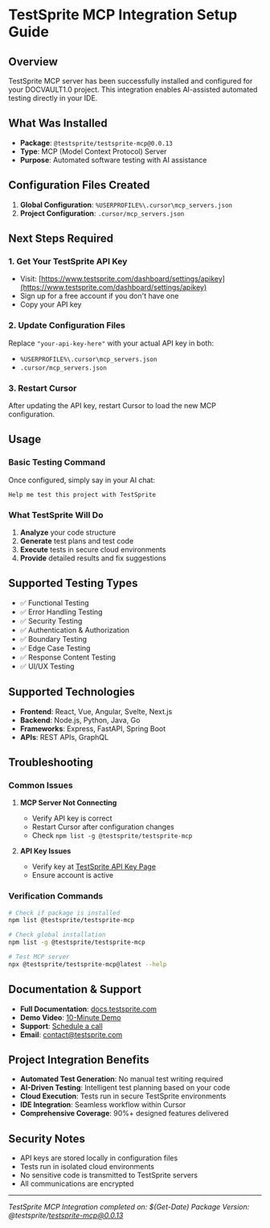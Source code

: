 # TestSprite MCP Integration Setup Guide

## Overview
TestSprite MCP server has been successfully installed and configured for your DOCVAULT1.0 project. This integration enables AI-assisted automated testing directly in your IDE.

## What Was Installed
- **Package**: `@testsprite/testsprite-mcp@0.0.13`
- **Type**: MCP (Model Context Protocol) Server
- **Purpose**: Automated software testing with AI assistance

## Configuration Files Created
1. **Global Configuration**: `%USERPROFILE%\.cursor\mcp_servers.json`
2. **Project Configuration**: `.cursor/mcp_servers.json`

## Next Steps Required

### 1. Get Your TestSprite API Key
- Visit: [https://www.testsprite.com/dashboard/settings/apikey](https://www.testsprite.com/dashboard/settings/apikey)
- Sign up for a free account if you don't have one
- Copy your API key

### 2. Update Configuration Files
Replace `"your-api-key-here"` with your actual API key in both:
- `%USERPROFILE%\.cursor\mcp_servers.json`
- `.cursor/mcp_servers.json`

### 3. Restart Cursor
After updating the API key, restart Cursor to load the new MCP configuration.

## Usage

### Basic Testing Command
Once configured, simply say in your AI chat:
```
Help me test this project with TestSprite
```

### What TestSprite Will Do
1. **Analyze** your code structure
2. **Generate** test plans and test code
3. **Execute** tests in secure cloud environments
4. **Provide** detailed results and fix suggestions

## Supported Testing Types
- ✅ Functional Testing
- ✅ Error Handling Testing
- ✅ Security Testing
- ✅ Authentication & Authorization
- ✅ Boundary Testing
- ✅ Edge Case Testing
- ✅ Response Content Testing
- ✅ UI/UX Testing

## Supported Technologies
- **Frontend**: React, Vue, Angular, Svelte, Next.js
- **Backend**: Node.js, Python, Java, Go
- **Frameworks**: Express, FastAPI, Spring Boot
- **APIs**: REST APIs, GraphQL

## Troubleshooting

### Common Issues
1. **MCP Server Not Connecting**
   - Verify API key is correct
   - Restart Cursor after configuration changes
   - Check `npm list -g @testsprite/testsprite-mcp`

2. **API Key Issues**
   - Verify key at [TestSprite API Key Page](https://www.testsprite.com/dashboard/settings/apikey)
   - Ensure account is active

### Verification Commands
```bash
# Check if package is installed
npm list @testsprite/testsprite-mcp

# Check global installation
npm list -g @testsprite/testsprite-mcp

# Test MCP server
npx @testsprite/testsprite-mcp@latest --help
```

## Documentation & Support
- **Full Documentation**: [docs.testsprite.com](https://docs.testsprite.com)
- **Demo Video**: [10-Minute Demo](https://youtu.be/yLQdORqPl3s)
- **Support**: [Schedule a call](https://calendly.com/contact-hmul/schedule)
- **Email**: contact@testsprite.com

## Project Integration Benefits
- **Automated Test Generation**: No manual test writing required
- **AI-Driven Testing**: Intelligent test planning based on your code
- **Cloud Execution**: Tests run in secure TestSprite environments
- **IDE Integration**: Seamless workflow within Cursor
- **Comprehensive Coverage**: 90%+ designed features delivered

## Security Notes
- API keys are stored locally in configuration files
- Tests run in isolated cloud environments
- No sensitive code is transmitted to TestSprite servers
- All communications are encrypted

---
*TestSprite MCP Integration completed on: $(Get-Date)*
*Package Version: @testsprite/testsprite-mcp@0.0.13*
